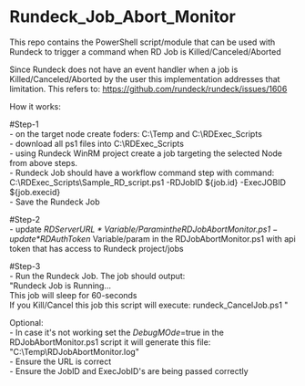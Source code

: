# Rundeck_Job_Abort_Monitor

This repo contains the PowerShell script/module that can be used with Rundeck to trigger a command when RD Job is Killed/Canceled/Aborted

Since Rundeck does not have an event handler when a job is Killed/Canceled/Aborted by the user this implementation addresses that limitation. This refers to: https://github.com/rundeck/rundeck/issues/1606

How it works:

#Step-1  
	- on the target node create foders: C:\Temp and C:\RDExec_Scripts  
	- download all ps1 files into C:\RDExec_Scripts  
	- using Rundeck WinRM project create a job targeting the selected Node from above steps.  
		- Rundeck Job should have a workflow command step with command:  
		 C:\RDExec_Scripts\Sample_RD_script.ps1 -RDJobID ${job.id} -ExecJOBID ${job.execid}  
		- Save the Rundeck Job  

#Step-2  
    - update *$RDServerURL* Variable/Param in the RDJobAbortMonitor.ps1  
    - update *$RDAuthToken* Variable/param in the RDJobAbortMonitor.ps1  with api token that has access to Rundeck project/jobs  

#Step-3  
	- Run the Rundeck Job. The job should output:  
		 "Rundeck Job is Running...  
		 This job will sleep for 60-seconds  
		 If you Kill/Cancel this job this script will execute: rundeck_CancelJob.ps1  "  
	 

Optional:  
	- In case it's not working set the $DebugMOde=$true in the RDJobAbortMonitor.ps1 script it will generate this file: "C:\Temp\RDJobAbortMonitor.log"  
	-  Ensure the URL is correct  
	-  Ensure the JobID and ExecJobID's are being passed correctly  
	



